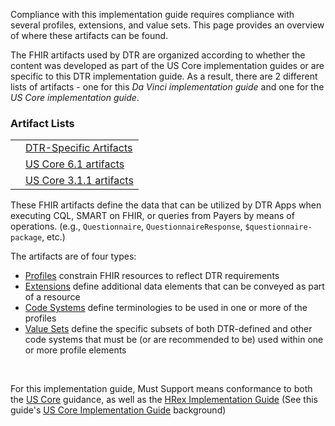 <link rel="stylesheet" type="text/css" href="formatting.css" />

Compliance with this implementation guide requires compliance with several profiles, extensions, and value sets.  This page provides an overview of where these artifacts can be found.

The FHIR artifacts used by DTR are organized according to whether the content was developed as part of the US Core implementation guides or are specific to this DTR implementation guide.  As a result, there are 2 different lists of artifacts - one for this *Da Vinci implementation guide* and one for the *US Core implementation guide*.

### Artifact Lists
<table style="border: none;">
  <tr>
    <td style="border: none;"/><td style="border: none;"><a href="artifacts.html">DTR-Specific Artifacts</a></td>
  </tr>
  <tr>
    <td style="border: none;"/><td style="border: none;"><a href="{{site.data.fhir.ver.uscore6}}">US Core 6.1 artifacts</a></td>
  </tr>
  <tr>
    <td style="border: none;"/><td style="border: none;"><a href="{{site.data.fhir.ver.uscore3}}">US Core 3.1.1 artifacts</a></td>
  </tr>
</table>

These FHIR artifacts define the data that can be utilized by DTR Apps when executing CQL, SMART on FHIR, or queries from Payers by means of operations.  (e.g., `Questionnaire`, `QuestionnaireResponse`, `$questionnaire-package`, etc.)

<div markdown="1" class="pbox">
The artifacts are of four types:

* [Profiles]({{site.data.fhir.path}}profiling.html) constrain FHIR resources to reflect DTR requirements
* [Extensions]({{site.data.fhir.path}}extensibility.html) define additional data elements that can be conveyed as part of a resource
* [Code Systems]({{site.data.fhir.path}}codesystem.html) define terminologies to be used in one or more of the profiles
* [Value Sets]({{site.data.fhir.path}}valueset.html) define the specific subsets of both DTR-defined and other code systems that must be (or are recommended to be) used within one or more profile elements
</div>
<br>

For this implementation guide, Must Support means conformance to both the [US Core]({{site.data.fhir.ver.uscore3}}) guidance, as well as the [HRex Implementation Guide](http://build.fhir.org/ig/HL7/davinci-ehrx/) (See this guide's [US Core Implementation Guide](background.html#us-core-implementation-guide) background)